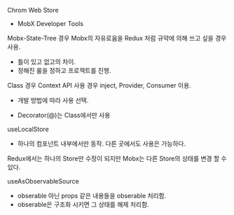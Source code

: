Chrom Web Store
- MobX Developer Tools

Mobx-State-Tree 경우 Mobx의 자유로움을
Redux 처럼 규약에 의해 쓰고 싶을 경우 사용.
- 틀이 있고 없고의 차이. 
- 정해진 룰을 정하고 프로젝트를 진행.

Class 경우 Context API 사용 경우 inject, Provider, Consumer 이용.
- 개발 방법에 따라 사용 선택.

- Decorator(@)는 Class에서만 사용

useLocalStore
- 하나의 컴포넌트 내부에서만 동작. 다른 곳에서도 사용은 가능하다.

Redux에서는 하나의 Store만 수정이 되지만 Mobx는 다른 Store의 상태를 변경 할 수 있다.

useAsObservableSource
- obserable 아닌 props 같은 내용들을 obserable 처리함.
- obserable은 구조화 시키면 그 상태를 해제 처리함.